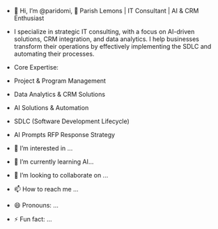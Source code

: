 - 👋 Hi, I’m @paridomi, 👋 Parish Lemons | IT Consultant | AI & CRM Enthusiast
- I specialize in strategic IT consulting, with a focus on AI-driven solutions, CRM integration, and data analytics. I help businesses transform their operations by effectively implementing the SDLC and automating their processes.

- Core Expertise:
- Project & Program Management
- Data Analytics & CRM Solutions
- AI Solutions & Automation
- SDLC (Software Development Lifecycle)
- AI Prompts RFP Response Strategy
- 👀 I’m interested in ...
- 🌱 I’m currently learning AI...
- 💞️ I’m looking to collaborate on ...
- 📫 How to reach me ...
- 😄 Pronouns: ...
- ⚡ Fun fact: ...

<!---
paridomi/paridomi is a ✨ special ✨ repository because its `README.md` (this file) appears on your GitHub profile.
You can click the Preview link to take a look at your changes.
--->
